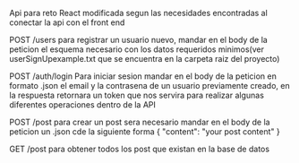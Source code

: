 Api para reto React modificada segun las necesidades encontradas al conectar la api con el front end

POST /users para registrar un usuario nuevo, mandar en el body de la peticion el esquema necesario con los datos requeridos minimos(ver userSignUpexample.txt que se encuentra en la carpeta raiz del proyecto)

POST /auth/login Para iniciar sesion mandar en el body de la peticion en formato .json el email y la contrasena de un usuario previamente creado, en la respuesta retornara un token que nos servira para realizar algunas diferentes operaciones dentro de la API

POST /post para crear un post sera necesario mandar en el body de la peticion un .json cde la siguiente forma
{
    "content": "your post content"
}

GET /post para obtener todos los post que existan en la base de datos
